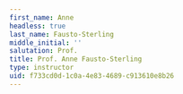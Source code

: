 ```yaml
---
first_name: Anne
headless: true
last_name: Fausto-Sterling
middle_initial: ''
salutation: Prof.
title: Prof. Anne Fausto-Sterling
type: instructor
uid: f733cd0d-1c0a-4e83-4689-c913610e8b26
---
```

